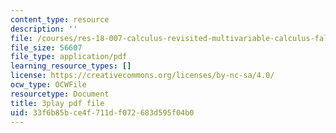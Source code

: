 ```yaml
---
content_type: resource
description: ''
file: /courses/res-18-007-calculus-revisited-multivariable-calculus-fall-2011/33f6b85bce4f711df072683d595f04b0_YeZ0J9Hxgb0.pdf
file_size: 56607
file_type: application/pdf
learning_resource_types: []
license: https://creativecommons.org/licenses/by-nc-sa/4.0/
ocw_type: OCWFile
resourcetype: Document
title: 3play pdf file
uid: 33f6b85b-ce4f-711d-f072-683d595f04b0
---
```

